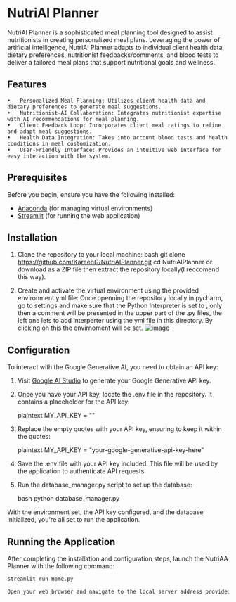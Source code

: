  # NutriAI Planner

NutriAI Planner is a sophisticated meal planning tool designed to assist nutritionists in creating personalized meal plans. Leveraging the power of artificial intelligence, NutriAI Planner adapts to individual client health data, dietary preferences, nutritionist feedbacks/comments, and blood tests to deliver a tailored meal plans that support nutritional goals and wellness.

## Features

	•	Personalized Meal Planning: Utilizes client health data and dietary preferences to generate meal suggestions.
	•	Nutritionist-AI Collaboration: Integrates nutritionist expertise with AI recommendations for meal planning.
	•	Client Feedback Loop: Incorporates client meal ratings to refine and adapt meal suggestions.
	•	Health Data Integration: Takes into account blood tests and health conditions in meal customization.
	•	User-Friendly Interface: Provides an intuitive web interface for easy interaction with the system.

## Prerequisites

Before you begin, ensure you have the following installed:
- [Anaconda](https://www.anaconda.com/products/distribution) (for managing virtual environments)
- [Streamlit](https://streamlit.io/) (for running the web application)

## Installation

1. Clone the repository to your local machine:
    bash
    git clone https://github.com/KareenG/NutriAIPlanner.git
    cd NutriAIPlanner
    or download as a ZIP file then extract the repository locally(I reccomend this way).


2. Create and activate the virtual environment using the provided environment.yml file:
    Once openning the repository locally in pycharm, go to settings and make sure that the Python Interpreter is set to <No interpreter>, only then a comment will be presented in the upper part of the .py files, the left one lets to add interperter using the yml file in this directory. By clicking on this the envirnoment will be set.
   ![image](https://github.com/KareenG/NutriAI/assets/66648432/dfe85119-ad4a-41be-a6d7-7830f1113f3c)

    

## Configuration

To interact with the Google Generative AI, you need to obtain an API key:

1. Visit [Google AI Studio](https://aistudio.google.com/app/apikey) to generate your Google Generative API key.

2. Once you have your API key, locate the .env file in the repository. It contains a placeholder for the API key:

    plaintext
    MY_API_KEY = ""
    

3. Replace the empty quotes with your API key, ensuring to keep it within the quotes:

    plaintext
    MY_API_KEY = "your-google-generative-api-key-here"
    

4. Save the .env file with your API key included. This file will be used by the application to authenticate API requests.

5. Run the database_manager.py script to set up the database:

    bash
    python database_manager.py
    

With the environment set, the API key configured, and the database initialized, you're all set to run the application.

## Running the Application

After completing the installation and configuration steps, launch the NutriAA Planner with the following command:

```bash
streamlit run Home.py

Open your web browser and navigate to the local server address provided by Streamlit (typically http://localhost:8501) to use the application.
